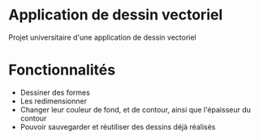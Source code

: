 # Application de dessin vectoriel
Projet universitaire d'une application de dessin vectoriel 

# Fonctionnalités

- Dessiner des formes
- Les redimensionner
- Changer leur couleur de fond, et de contour, ainsi que l'épaisseur du contour
- Pouvoir sauvegarder et réutiliser des dessins déjà réalisés
